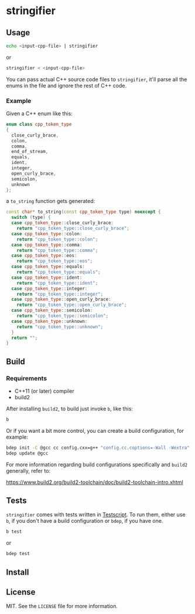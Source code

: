 # stringifier

## Usage

```sh
echo <input-cpp-file> | stringifier
```

or

```sh
stringifier < <input-cpp-file>
```

You can pass actual C++ source code files to `stringifier`, it'll parse all the
enums in the file and ignore the rest of C++ code.

### Example

Given a C++ enum like this:

```cpp
enum class cpp_token_type
{
  close_curly_brace,
  colon,
  comma,
  end_of_stream,
  equals,
  ident,
  integer,
  open_curly_brace,
  semicolon,
  unknown
};
```

a `to_string` function gets generated:

```cpp
const char* to_string(const cpp_token_type type) noexcept {
  switch (type) {
  case cpp_token_type::close_curly_brace:
    return "cpp_token_type::close_curly_brace";
  case cpp_token_type::colon:
    return "cpp_token_type::colon";
  case cpp_token_type::comma:
    return "cpp_token_type::comma";
  case cpp_token_type::eos:
    return "cpp_token_type::eos";
  case cpp_token_type::equals:
    return "cpp_token_type::equals";
  case cpp_token_type::ident:
    return "cpp_token_type::ident";
  case cpp_token_type::integer:
    return "cpp_token_type::integer";
  case cpp_token_type::open_curly_brace:
    return "cpp_token_type::open_curly_brace";
  case cpp_token_type::semicolon:
    return "cpp_token_type::semicolon";
  case cpp_token_type::unknown:
    return "cpp_token_type::unknown";
  }
  return "";
}
```

## Build

### Requirements

- C++11 (or later) compiler
- build2

After installing `build2`, to build just invoke `b`, like this:

```sh
b
```

Or if you want a bit more control, you can create a build configuration, for
example:

```sh
bdep init -C @gcc cc config.cxx=g++ "config.cc.coptions=-Wall -Wextra"
bdep update @gcc
```

For more information regarding build configurations specifically and `build2`
generally, refer to:

<https://www.build2.org/build2-toolchain/doc/build2-toolchain-intro.xhtml>

## Tests

`stringifier` comes with tests written in
[Testscript](https://www.build2.org/build2/doc/build2-testscript-manual.xhtml).
To run them, either use `b`, if you don't have a build configuration or `bdep`,
if you have one.

```sh
b test
```

or

```sh
bdep test
```

## Install

## License

MIT. See the `LICENSE` file for more information.
